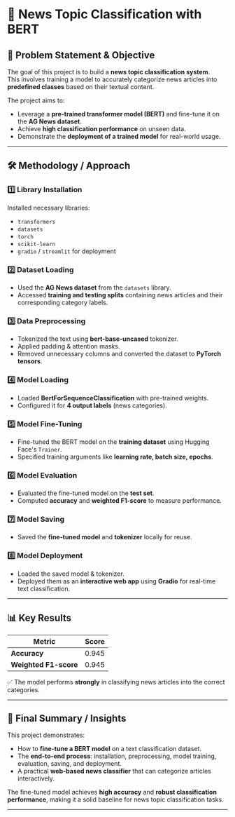 # 📰 News Topic Classification with BERT

## 📌 Problem Statement & Objective
The goal of this project is to build a **news topic classification system**.  
This involves training a model to accurately categorize news articles into **predefined classes** based on their textual content.

The project aims to:
- Leverage a **pre-trained transformer model (BERT)** and fine-tune it on the **AG News dataset**.
- Achieve **high classification performance** on unseen data.
- Demonstrate the **deployment of a trained model** for real-world usage.

---

## 🛠 Methodology / Approach

### 1️⃣ Library Installation
Installed necessary libraries:
- `transformers`
- `datasets`
- `torch`
- `scikit-learn`
- `gradio` / `streamlit` for deployment

### 2️⃣ Dataset Loading
- Used the **AG News dataset** from the `datasets` library.
- Accessed **training and testing splits** containing news articles and their corresponding category labels.

### 3️⃣ Data Preprocessing
- Tokenized the text using **bert-base-uncased** tokenizer.
- Applied padding & attention masks.
- Removed unnecessary columns and converted the dataset to **PyTorch tensors**.

### 4️⃣ Model Loading
- Loaded **BertForSequenceClassification** with pre-trained weights.
- Configured it for **4 output labels** (news categories).

### 5️⃣ Model Fine-Tuning
- Fine-tuned the BERT model on the **training dataset** using Hugging Face's `Trainer`.
- Specified training arguments like **learning rate, batch size, epochs**.

### 6️⃣ Model Evaluation
- Evaluated the fine-tuned model on the **test set**.
- Computed **accuracy** and **weighted F1-score** to measure performance.

### 7️⃣ Model Saving
- Saved the **fine-tuned model** and **tokenizer** locally for reuse.

### 8️⃣ Model Deployment
- Loaded the saved model & tokenizer.
- Deployed them as an **interactive web app** using **Gradio** for real-time text classification.

---

## 📊 Key Results

| Metric | Score |
|-------|------|
| **Accuracy** | 0.945 |
| **Weighted F1-score** | 0.945 |

✅ The model performs **strongly** in classifying news articles into the correct categories.

---

## 🏁 Final Summary / Insights
This project demonstrates:
- How to **fine-tune a BERT model** on a text classification dataset.
- The **end-to-end process**: installation, preprocessing, model training, evaluation, saving, and deployment.
- A practical **web-based news classifier** that can categorize articles interactively.

The fine-tuned model achieves **high accuracy** and **robust classification performance**, making it a solid baseline for news topic classification tasks.

---
